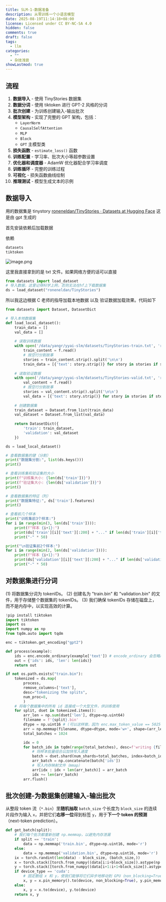 ```yaml
---
title: SLM-1-数据准备
description: 从零训练一个小语言模型
date: 2025-08-19T11:14:18+08:00
license: Licensed under CC BY-NC-SA 4.0
hidden: false
comments: true
draft: false
tags:
  - llm
categories:
  - ""
  - 杂技浅尝
showLastmod: true
---
```

## 流程

1. **数据导入** - 使用 TinyStories 数据集
2. **数据分词** - 使用 tiktoken 进行 GPT-2 风格的分词
3. **批次创建** - 为训练创建输入-输出批次
4. **模型架构** - 实现了完整的 GPT 架构，包括：
    - `LayerNorm`
    - `CausalSelfAttention`
    - `MLP`
    - `Block`
    - `GPT` 主模型类
5. **损失函数** - `estimate_loss()` 函数
6. **训练配置** - 学习率、批次大小等超参数设置
7. **优化器和调度器** - AdamW 优化器配合学习率调度
8. **训练循环** - 完整的训练过程
9. **可视化** - 损失函数曲线绘制
10. **推理测试** - 模型生成文本的示例

## 数据导入

用的数据集是 tinystory [roneneldan/TinyStories · Datasets at Hugging Face](https://huggingface.co/datasets/roneneldan/TinyStories) 
这是由 gpt 生成的

首先安装依赖后加载数据

依赖
```requirements.txt
datasets
tiktoken
```


![image.png](https://imgbed.anluoying.com/2025/08/5306bca1bbbb57b7bddc976f1357cf10.png)

这里我直接拿到的是 txt 文件。如果网络方便的话可以直接
```python
from datasets import load_dataset
# 导入数据，这里记得科学上网，否则无法在hf上下载数据集
ds = load_dataset("roneneldan/TinyStories")
```

所以我这边根据 C 老师的指导加载本地数据 以及 验证数据加载效果。代码如下

```python
from datasets import Dataset, DatasetDict

# 导入本地数据集
def load_local_dataset():
    train_data = []
    val_data = []
    
    # 读取训练数据
    with open('/data/yangr/yyai-slm/datasets/TinyStories-train.txt', 'r', encoding='utf-8') as f:
        train_content = f.read()
        # 按空行分割故事
        stories = train_content.strip().split('\n\n')
        train_data = [{'text': story.strip()} for story in stories if story.strip()]
    
    # 读取验证数据
    with open('/data/yangr/yyai-slm/datasets/TinyStories-valid.txt', 'r', encoding='utf-8') as f:
        val_content = f.read()
        # 按空行分割故事
        stories = val_content.strip().split('\n\n')
        val_data = [{'text': story.strip()} for story in stories if story.strip()]
    
    # 创建数据集
    train_dataset = Dataset.from_list(train_data)
    val_dataset = Dataset.from_list(val_data)
    
    return DatasetDict({
        'train': train_dataset,
        'validation': val_dataset
    })

ds = load_local_dataset()

# 查看数据集的键（分割）
print("数据集分割:", list(ds.keys()))
print()

# 查看训练集和验证集的大小
print(f"训练集大小: {len(ds['train'])}")
print(f"验证集大小: {len(ds['validation'])}")
print()

# 查看数据集的特征（列）
print("数据集特征:", ds['train'].features)
print()

# 查看前几个样本
print("训练集前3个样本:")
for i in range(min(3, len(ds['train']))):
    print(f"样本 {i+1}:")
    print(ds['train'][i]['text'][:200] + "..." if len(ds['train'][i]['text']) > 200 else ds['train'][i]['text'])
    print("-" * 50)

print("\n验证集前2个样本:")
for i in range(min(2, len(ds['validation']))):
    print(f"样本 {i+1}:")
    print(ds['validation'][i]['text'][:200] + "..." if len(ds['validation'][i]['text']) > 200 else ds['validation'][i]['text'])
    print("-" * 50)
```

## 对数据集进行分词

(1) 将数据集分词为 tokenIDs。
(2) 创建名为 "train.bin" 和 "validation.bin" 的文件，用于存储整个数据集的 tokenIDs。
(3) 我们确保 tokenIDs 存储在磁盘上，而不是内存中，以实现高效的计算。

```python
!pip install tiktoken
import tiktoken
import os
import numpy as np
from tqdm.auto import tqdm

enc = tiktoken.get_encoding("gpt2")

def process(example):
    ids = enc.encode_ordinary(example['text']) # encode_ordinary 会忽略所有特殊令牌
    out = {'ids': ids, 'len': len(ids)}
    return out

if not os.path.exists("train.bin"):
    tokenized = ds.map(
        process,
        remove_columns=['text'],
        desc="tokenizing the splits",
        num_proc=8,
        )
    # 将每个数据集中的所有 id 连接成一个大型文件，供训练使用
    for split, dset in tokenized.items():
        arr_len = np.sum(dset['len'], dtype=np.uint64)
        filename = f'{split}.bin'
        dtype = np.uint16 # (可以这样做，因为 enc.max_token_value == 50256 小于 2**16)
        arr = np.memmap(filename, dtype=dtype, mode='w+', shape=(arr_len,))
        total_batches = 1024

        idx = 0
        for batch_idx in tqdm(range(total_batches), desc=f'writing {filename}'):
            # 将样本批量组合以加快写入速度
            batch = dset.shard(num_shards=total_batches, index=batch_idx, contiguous=True).with_format('numpy')
            arr_batch = np.concatenate(batch['ids'])
            # 写入内存映射文件（mmap）
            arr[idx : idx + len(arr_batch)] = arr_batch
            idx += len(arr_batch)
        arr.flush()
```

## 批次创建-为数据集创建输入-输出批次

从整段 token 流（`*.bin`）里**随机抽取** `batch_size` 个长度为 `block_size` 的连续片段作为输入 `x`，并把它们**右移一位**得到标签 `y`，用于**下一个 token 的预测**（next-token prediction）。

```python
def get_batch(split):
    # 我们每个批次都重新创建 np.memmap，以避免内存泄漏
    if split == 'train':
        data = np.memmap('train.bin', dtype=np.uint16, mode='r')
    else:
        data = np.memmap('validation.bin', dtype=np.uint16, mode='r')
    ix = torch.randint(len(data) - block_size, (batch_size,))
    x = torch.stack([torch.from_numpy((data[i:i+block_size]).astype(np.int64)) for i in ix])
    y = torch.stack([torch.from_numpy((data[i+1:i+1+block_size]).astype(np.int64)) for i in ix])
    if device_type == 'cuda':
        # 固定数组 x 和 y，使我们能够将它们异步地移动到 GPU（non_blocking=True）
        x, y = x.pin_memory().to(device, non_blocking=True), y.pin_memory().to(device, non_blocking=True)
    else:
        x, y = x.to(device), y.to(device)
    return x, y
```

